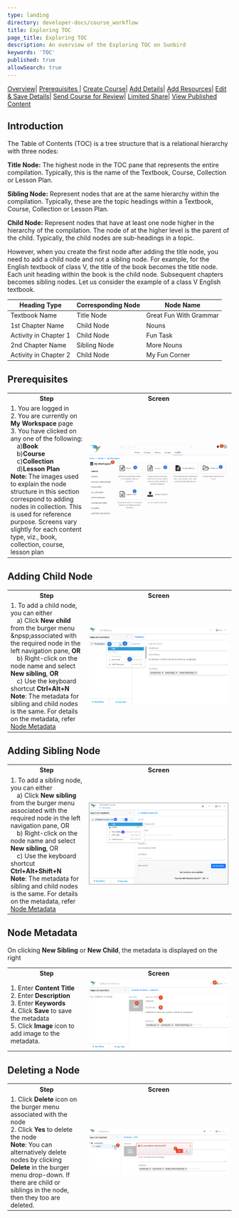```yaml
---
type: landing
directory: developer-docs/course_workflow
title: Exploring TOC 
page_title: Exploring TOC
description: An overview of the Exploring TOC on Sunbird
keywords: 'TOC'
published: true
allowSearch: true
---
```

<a href="developer-docs/course_workflow/course_creation_overview"> Overview</a>| <a href="developer-docs/course_workflow/prerequisite"> Prerequisites </a>| <a href="developer-docs/course_workflow/start_creating"> Create Course</a>| <a href="developer-docs/course_workflow/adding_metadata"> Add Details</a>| <a href="developer-docs/course_workflow/adding_resource"> Add Resources</a>| <a href="developer-docs/course_workflow/save_edit"> Edit & Save Details</a>| <a href="developer-docs/course_workflow/send_for_review"> Send Course for Review</a>| <a href="developer-docs/course_workflow/limited_share"> Limited Share</a>| <a href="developer-docs/course_workflow/view_publish_content"> View Published Content</a> 

## Introduction

The Table of Contents (TOC) is a tree structure that is a relational hierarchy with three nodes: 

**Title Node:** The highest node in the TOC pane that represents the entire compilation. Typically, this is the name of the Textbook, Course, Collection or Lesson Plan.

**Sibling Node:** Represent nodes that are at the same hierarchy within the compilation. Typically, these are the topic headings within a Textbook, Course, Collection or Lesson Plan.

**Child Node:** Represent nodes that have at least one node higher in the hierarchy of the compilation. The node of at the higher level is the parent of the child. Typically, the child nodes are sub-headings in a topic. 

However, when you create the first node after adding the title node, you need to add a child node and not
a sibling node. For example, for the English textbook of class V, the title of the book becomes the title node. Each unit
heading within the book is the child node. Subsequent chapters becomes sibling nodes. Let us consider the example of a class V English textbook. 

Heading Type  | Corresponding Node  | Node Name
--------------|---------------------|-----------
Textbook Name | Title Node  | Great Fun With Grammar
1st Chapter Name  |Child Node | Nouns
Activity in Chapter 1 |Child Node |Fun Task
2nd Chapter Name  |Sibling Node | More Nouns
Activity in Chapter 2 | Child Node  | My Fun Corner

## Prerequisites
<table>
  <tr>
    <th style="width:35%;">Step</th>
    <th style="width:65%;">Screen</th>
  </tr>
  <tr>
    <td>1. You are logged in <br>2. You are currently on <b>My Workspace</b> page <br>3. You have clicked on any one of the following: <br>&emsp;a)<b>Book</b> <br>&emsp;b)<b>Course</b> <br>&emsp;c)<b>Collection</b> <br>&emsp;d)<b>Lesson Plan</b> <br> <b>Note:</b> The images used to explain the node structure in this section correspond to adding nodes in collection. This is used for reference purpose. Screens vary slightly for each content type, viz., book, collection, course, lesson plan
    </td>
    <td><img src="pages/features-documentation/images/toc_workspce.png"></td>
  </tr>
    </table>

## Adding Child Node

<table>
  <tr>
    <th style="width:35%;">Step</th>
    <th style="width:65%;">Screen</th>
  </tr>
  <tr>
    <td>1. To add a child node, you can either <br>&emsp;a) Click <b>New child</b> from the burger menu &npsp;associated with the required node in the left navigation pane, <b>OR</b> <br>&emsp;b) Right-click on the node name and select <b>New sibling</b>, <b>OR</b> <br>&emsp;c) Use the keyboard shortcut <b>Ctrl+Alt+N</b> <br> <b>Note</b>: The metadata for sibling and child nodes is the same. For details on the metadata, refer <a href="features-documentation/treestructure_toc/#node-metadata"> Node Metadata</a>
    </td>
    <td><img src="pages/features-documentation/images/addingchild1.png"></td>
  </tr>
    </table>
 
## Adding Sibling Node
<table>
  <tr>
    <th style="width:35%;">Step</th>
    <th style="width:65%;">Screen</th>
  </tr>
  <tr>
    <td>1. To add a sibling node, you can either <br>&emsp;a) Click <b>New sibling</b> from the burger menu associated with the required node in the left navigation pane, OR <br>&emsp;b)  Right-click on the node name and select <b>New sibling</b>, OR <br>&emsp;c) Use the keyboard shortcut <b>Ctrl+Alt+Shift+N</b> <br> <b>Note</b>: The metadata for sibling and child nodes is the same. For details on the metadata, refer <a href="features-documentation/treestructure_toc/#node-metadata"> Node Metadata</a>
    </td>
    <td><img src="pages/features-documentation/images/addingchild2.png"></td>
  </tr>
    </table>

## Node Metadata
On clicking <b> New Sibling</b> or <b>New Child</b>, the metadata is displayed on the right
<table>
  <tr>
    <th style="width:35%;">Step</th>
    <th style="width:65%;">Screen</th>
  </tr>
  <tr>
    <td>1. Enter <b>Content Title</b> <br>2. Enter <b>Description</b> <br>3. Enter <b>Keywords</b> <br>4. Click <b>Save</b> to save the metadata <br>5. Click <b>Image</b> icon to add image to the metadata. 
    </td>
    <td><img src="pages/features-documentation/images/addchild_metadata2.png"></td>
  </tr>
    </table>
  
## Deleting a Node
<table>
  <tr>
    <th style="width:35%;">Step</th>
    <th style="width:65%;">Screen</th>
  </tr>
  <tr>
    <td>1. Click <b>Delete</b> icon on the burger menu associated with the node<br>2. Click <b>Yes</b> to delete the node
      <br><b>Note</b>: You can alternatively delete nodes by clicking <b>Delete</b> in the burger menu drop-down. If there are child or siblings in the node, then they too are deleted.
      </td>
      <td><img src="pages/features-documentation/images/book/book_unit_delete.png"></td>
  </tr>
    </table>